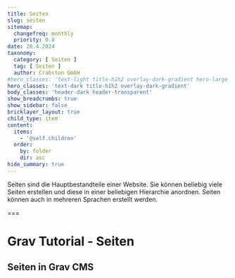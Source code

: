 ```yaml
---
title: Seiten
slug: seiten
sitemap:
  changefreq: monthly
  priority: 0.8
date: 20.4.2024
taxonomy:
  category: [ Seiten ]
  tag: [ Seiten ]
  author: Crabston GmbH
#hero_classes: 'text-light title-h1h2 overlay-dark-gradient hero-large parallax'
hero_classes: 'text-dark title-h1h2 overlay-dark-gradient'
body_classes: 'header-dark header-transparent'
show_breadcrumbs: true
show_sidebar: false
bricklayer_layout: true
child_type: item
content:
  items:
    - '@self.children'
  order:
    by: folder
    dir: asc
hide_summary: true
---
```


Seiten sind die Hauptbestandteile einer Website. Sie können beliebig viele Seiten erstellen und diese in einer beliebigen Hierarchie anordnen. Seiten können auch in mehreren Sprachen erstellt werden.

===

# Grav Tutorial - Seiten
## Seiten in Grav CMS
